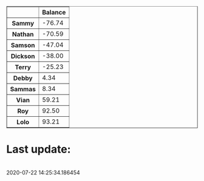 <table border="1" class="dataframe">
  <thead>
    <tr style="text-align: right;">
      <th></th>
      <th>Balance</th>
    </tr>
  </thead>
  <tbody>
    <tr>
      <th>Sammy</th>
      <td>-76.74</td>
    </tr>
    <tr>
      <th>Nathan</th>
      <td>-70.59</td>
    </tr>
    <tr>
      <th>Samson</th>
      <td>-47.04</td>
    </tr>
    <tr>
      <th>Dickson</th>
      <td>-38.00</td>
    </tr>
    <tr>
      <th>Terry</th>
      <td>-25.23</td>
    </tr>
    <tr>
      <th>Debby</th>
      <td>4.34</td>
    </tr>
    <tr>
      <th>Sammas</th>
      <td>8.34</td>
    </tr>
    <tr>
      <th>Vian</th>
      <td>59.21</td>
    </tr>
    <tr>
      <th>Roy</th>
      <td>92.50</td>
    </tr>
    <tr>
      <th>Lolo</th>
      <td>93.21</td>
    </tr>
  </tbody>
</table><H1>Last update:</h1><br>2020-07-22 14:25:34.186454